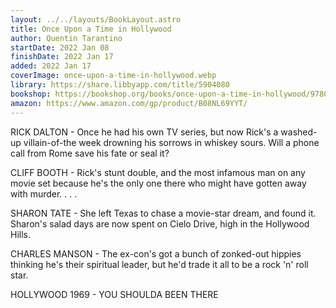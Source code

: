 ```yaml
---
layout: ../../layouts/BookLayout.astro
title: Once Upon a Time in Hollywood
author: Quentin Tarantino
startDate: 2022 Jan 08
finishDate: 2022 Jan 17
added: 2022 Jan 17
coverImage: once-upon-a-time-in-hollywood.webp
library: https://share.libbyapp.com/title/5904080
bookshop: https://bookshop.org/books/once-upon-a-time-in-hollywood/9780063112520
amazon: https://www.amazon.com/gp/product/B08NL69YYT/
---
```


RICK DALTON - Once he had his own TV series, but now Rick's a washed-up villain-of-the week drowning his sorrows in whiskey sours. Will a phone call from Rome save his fate or seal it?

CLIFF BOOTH - Rick's stunt double, and the most infamous man on any movie set because he's the only one there who might have gotten away with murder. . . .

SHARON TATE - She left Texas to chase a movie-star dream, and found it. Sharon's salad days are now spent on Cielo Drive, high in the Hollywood Hills.

CHARLES MANSON - The ex-con's got a bunch of zonked-out hippies thinking he's their spiritual leader, but he'd trade it all to be a rock 'n' roll star.

HOLLYWOOD 1969 - YOU SHOULDA BEEN THERE  
